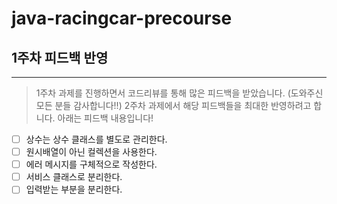 # java-racingcar-precourse

## 1주차 피드백 반영

---
> 1주차 과제를 진행하면서 코드리뷰를 통해 많은 피드백을 받았습니다. (도와주신 모든 분들 감사합니다!!)
> 2주차 과제에서 해당 피드백들을 최대한 반영하려고 합니다. 아래는 피드백 내용입니다!

- [ ] 상수는 상수 클래스를 별도로 관리한다.
- [ ] 원시배열이 아닌 컬렉션을 사용한다.
- [ ] 에러 메시지를 구체적으로 작성한다.
- [ ] 서비스 클래스로 분리한다.
- [ ] 입력받는 부분을 분리한다.
